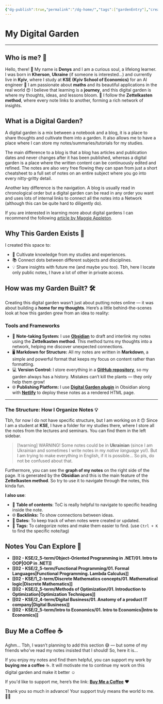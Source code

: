 ```yaml
---
{"dg-publish":true,"permalink":"/dg-home/","tags":["gardenEntry"],"created":"2025-01-30T23:01:35.429+02:00","updated":"2025-02-18T01:46:38.491+02:00"}
---
```



# My Digital Garden

---

## Who is me? 🐣

Hello, there! 👋
My name is <strong><span style="color: var(--color-pink);">Denys</span></strong> and I am a curious soul, a lifelong learner. I was born in <strong><span style="color: var(--color-cyan);">Kherson</span></strong>, **Ukraine** (if someone is interested...) and currently live in <strong><span style="color: var(--color-aqua);">Kyiv</span></strong>, where I study at <strong><span style="color: var(--color-blue);">KSE (Kyiv School of Economics)</span></strong> for an AI engineer 🤖
I am passionate about <strong><span style="color: var(--color-orange);">maths</span></strong> and its beautiful applications in the real world 😍
I believe that learning is a **journey**, and this digital garden is where my thoughts, ideas, and lessons bloom. 🌿
I follow the <strong><span style="color: var(--color-red);">Zettelkasten method</span></strong>, where every note links to another, forming a rich network of insights.

## What is a Digital Garden?

A digital garden is a mix between a notebook and a blog, it is a place to share thoughts and cultivate them into a garden. It also allows me to have a place where I can store my notes/summaries/tutorials for my studies.

The main difference to a blog is that a blog has articles and publication dates and never changes after it has been published, whereas a digital garden is a place where the written content can be continuously edited and refined. The notes are also very free flowing they can span from just a short cheatsheet to a full set of notes on an entire subject where you go into every nitty-gritty detail.

Another key difference is the navigation. A blog is usually read in chronological order but a digital garden can be read in any order you want and uses lots of internal links to connect all the notes into a Network (although this can be quite hard to diligently do).

If you are interested in learning more about digital gardens I can recommend the following [article by Maggie Appleton](https://maggieappleton.com/garden-history).

## Why This Garden Exists 🌼

I created this space to:

- 🌱 Cultivate knowledge from my studies and experiences.
- 📚 Connect dots between different subjects and disciplines.
- 💡 Share insights with future me (and maybe you too). Tbh, here I locate only public notes, I have a lot of other in private access.

## How was my Garden Built? 🛠️

Creating this digital garden wasn’t just about putting notes online — it was about building a **home for my thoughts**. Here’s a little behind-the-scenes look at how this garden grew from an idea to reality:

### Tools and Frameworks

- 📝 **Note-taking System:** I use **[Obsidian](https://obsidian.md/)** to draft and interlink my notes using the <strong><span style="color: var(--color-red);">Zettelkasten method</span></strong>. This method turns my thoughts into a network, helping me discover unexpected connections.
- 🖥️ **Markdown for Structure:** All my notes are written in <strong><span style="color: var(--color-cyan);">Markdown</span></strong>, a simple and powerful format that keeps my focus on content rather than formatting.
- 💻 **Version Control:** I store everything in a **[GitHub repository](https://github.com/sl4shuur/obs-notes-digitalgarden)**, so my garden always has a history. Mistakes can’t kill the plants — they only help them grow!
- 🌐 **Publishing Platform:** I use **[Digital Garden plugin](https://dg-docs.ole.dev/)** in Obsidian along with **[Netlify](https://www.netlify.com/)** to deploy these notes as a rendered HTML page.

---

### The Structure: How I Organize Notes 💡

Tbh, for now I do not have specific structure, but I am working on it 🙃
Since I am a student at <strong><span style="color: var(--color-blue);">KSE</span></strong>, I have a folder for my studies there, where I store all the notes from the lectures and seminars. You can find them in the left sidebar.

> [!warning] WARNING!
> Some notes could be in **Ukrainian** (since I am Ukrainian and sometimes I write notes in my _native language_ yo!).
> But I am trying to make everything in English, if it is possible... So pls, do not be confused about that.

Furthermore, you can see the **graph of my notes** on the right side of the page. It is generated by the <strong><span style="color: var(--color-purple);">Obsidian</span></strong> and this is the main feature of the <strong><span style="color: var(--color-red);">Zettelkasten method</span></strong>. So try to use it to navigate through the notes, this kinda fun.

<strong><span style="color: var(--color-aqua);">I also use</span></strong>:

- 📆 **Table of contents**: ToC is really helpful to navigate to specific heading inside the note.
- 🌐 **Backlinks:** To show connections between ideas.
- 📅 **Dates:** To keep track of when notes were created or updated.
- 📂 **Tags:** To categorize notes and make them easier to find. (use `Ctrl + K` to find the specific note/tag)

## Notes You Can Explore 📂

- **[[02 - KSE/2_5-term/Object-Oriented Programming in .NET/01. Intro to OOP\|OOP in .NET]]**
- **[[02 - KSE/2_5-term/Functional Programming/01. Formal Languages\|Functional Programming. Lambda Calculus]]**
- **[[02 - KSE/1_2-term/Discrete Mathematics concepts/01. Mathematical logic\|Discrete Mathematics]]**
- **[[02 - KSE/2_5-term/Methods of Optimization/01. Introduction to Optimization\|Optimization Techniques]]**
- **[[02 - KSE/2_4-term/Digital Business/01. Anatomy of a product IT company\|Digital Business]]**
- **[[02 - KSE/2_5-term/Intro to Economics/01. Intro to Economics\|Intro to Economics]]**

## Buy Me a Coffee ☕

Aghm... Tbh, I wasn’t planning to add this section 😅 — but some of my friends who’ve read my notes insisted that I should! So, here it is...

If you enjoy my notes and find them helpful, you can support my work by **buying me a coffee** ☕. It will motivate me to continue my work on this digital garden and make it better ☺️

If you'd like to support me, here’s the link: **[Buy Me a Coffee](https://send.monobank.ua/jar/6LgGEwBhdx)** ❤️

Thank you so much in advance! Your support truly means the world to me. 🙏✨
